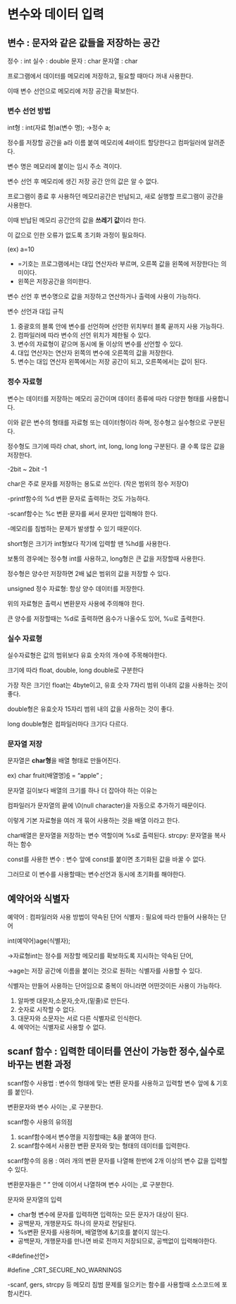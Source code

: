 # 변수와 데이터 입력

## 변수 : 문자와 같은 값들을 저장하는 공간

정수 : int   실수 : double  문자 : char   문자열 : char

프로그램에서 데이터를 메모리에 저장하고, 필요할 때마다 꺼내 사용한다.

이때 변수 선언으로 메모리에 저장 공간을 확보한다.

### 변수 선언 방법

int형 : int(자료 형)a(변수 명); →정수 a;

정수를 저장할 공간을 a라 이름 붙여 메모리에 4바이트 할당한다고 컴파일러에 알려준다.

변수 명은 메모리에 붙이는 임시 주소 격이다.

변수 선언 후 메모리에 생긴 저장 공간 안의 값은 알 수 없다.

프로그램이 종료 후 사용하던 메모리공간은 반납되고, 새로 실행할 프로그램이 공간을 사용한다.

이때 반납된 메모리 공간안의 값을 **쓰레기 값**이라 한다.

이 값으로 인한 오류가 없도록 초기화 과정이 필요하다.

(ex) a=10

- =기호는 프로그램에서는 대입 연산자라 부르며, 오른쪽 값을 왼쪽에 저장한다는 의미이다.
- 왼쪽은 저장공간을 의미한다.

변수 선언 후 변수명으로 값을 저장하고 연산하거나 출력에 사용이 가능하다.

변수 선언과 대입 규칙

1. 중괄호의 블록 안에 변수를 선언하며 선언한 위치부터 블록 끝까지 사용 가능하다.
2. 컴파일러에 따라 변수의 선언 위치가 제한될 수 있다.
3. 변수의 자료형이 같으며 동시에 둘 이상의 변수를 선언할 수 있다.
4. 대입 연산자는 연산자 왼쪽의 변수에 오른쪽의 값을 저장한다.
5. 변수는 대입 연산자 왼쪽에서는 저장 공간이 되고, 오른쪽에서는 값이 된다.

### 정수 자료형

변수는 데이터를 저장하는 메모리 공간이며 데이터 종류에 따라 다양한 형태를 사용합니다.

이와 같은 변수의 형태를 자료형 또는 데이터형이라 하며, 정수형고 실수형으로 구분된다.

정수형도 크기에 따라 chat, short, int, long, long long 구분된다. 클 수록 많은 값을 저장한다.

-2bit ~  2bit -1

char은 주로 문자를 저장하는 용도로 쓰인다. (작은 범위의 정수 저장O)

-printf함수의 %d 변환 문자로 출력하는 것도 가능하다.

-scanf함수는 %c 변환 문자를 써서 문자만 입력해야 한다.

-메모리를 침범하는 문제가 발생할 수 있기 때문이다.

short형은 크기가 int형보다 작기에 입력할 땐 %hd를 사용한다.

보통의 경우에는 정수형 int를 사용하고, long형은 큰 값을 저장할때 사용한다.

정수형은 양수만 저장하면 2배 넓은 범위의 값을 저장할 수 있다.

unsigned 정수 자료형: 항상 양수 데이터를 저장한다.

위의 자료형은 출력시 변환문자 사용에 주의해야 한다.

큰 양수를 저장할때는 %d로 출력하면 음수가 나올수도 있어, %u로 출력한다.

### 실수 자료형

실수자료형은 값의 범위보다 유효 숫자의 개수에 주목해야한다.

크기에 따라 float, double, long double로 구분한다

가장 작은 크기인 float는 4byte이고, 유효 숫자 7자리 범위 이내의 값을 사용하는 것이 좋다.

double형은 유효숫자 15자리 범위 내의 값을 사용하는 것이 좋다.

long double형은 컴파일러마다 크기다 다르다.

### 문자열 저장

문자열은 **char형**을 배열 형태로 만들어진다.

ex) char fruit(배열명)[6](문자열길이+1) = “apple” ;

문자열 길이보다 배열의 크기를 하나 더 잡아야 하는 이유는

컴파일러가 문자열의 끝에 \0(null character)을 자동으로 추가하기 때문이다.

이렇게 기본 자료형을 여러 개 묶어 사용하는 것을 배열 이라고 한다.

char배열은 문자열을 저장하는 변수 역할이며 %s로 출력된다.    strcpy: 문자열을 복사하는 함수

const를 사용한 변수 : 변수 앞에 const를 붙이면 초기화된 값을 바꿀 수 없다.

그러므로 이 변수를 사용할때는 변수선언과 동시에 초기화를 해야한다.

## 예약어와 식별자

예약어 : 컴파일러와 사용 방법이 약속된 단어      식별자 : 필요에 따라 만들어 사용하는 단어

int(예약어)age(식별자);

 →자료형int는 정수를 저장할 메모리를 확보하도록 지시하는 약속된 단어,

 →age는 저장 공간에 이름을 붙이는 것으로 원하는 식별자를 사용할 수 있다.

식별자는 만들어 사용하는 단어임으로 중복이 아니라면 어떤것이든 사용이 가능하다.

1. 알파벳 대문자,소문자,숫자,(밑줄)로 만든다.
2. 숫자로 시작할 수 없다.
3. 대문자와 소문자는 서로 다른 식별자로 인식한다.
4. 예약어는 식별자로 사용할 수 없다.

## scanf 함수 : 입력한 데이터를 연산이 가능한 정수,실수로 바꾸는 변환 과정

scanf함수 사용법 : 변수의 형태에 맞는 변환 문자를 사용하고 입력할 변수 앞에 & 기호를 붙인다. 

변환문자와 변수 사이는 ,로 구분한다.

scanf함수 사용의 유의점

1. scanf함수에서 변수명을 지정할때는 &을 붙여야 한다.
2. scanf함수에서 사용한 변환 문자와 맞는 형태의 데이터를 입력한다.

scanf함수의 응용 :  여러 개의 변환 문자를 나열해 한번에 2개 이상의 변수 값을 입력할 수 있다.

변환문자들은 “   ” 안에 이어서 나열하며 변수 사이는 ,로 구분한다.

문자와 문자열의 입력

- char형 변수에 문자를 입력하면 입력하는 모든 문자가 대상이 된다.
- 공백문자, 개행문자도 하나의 문자로 전달된다.
- %s변환 문자를 사용하며, 배열명에 &기호를 붙이지 않는다.
- 공백문자, 개행문자를 만나면 바로 전까지 저장되므로, 공백없이 입력해야한다.

<#define선언>

#define _CRT_SECURE_NO_WARNINGS

-scanf, gers, strcpy 등 메모리 침범 문제를 일으키는 함수를 사용할때 소스코드에 포함시킨다.
